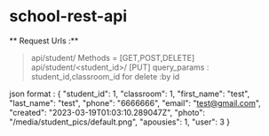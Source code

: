 # school-rest-api

** Request Urls :**

>api/student/ Methods = [GET,POST,DELETE]
>api/student/<student_id>/ [PUT]
query_params : student_id,classroom_id
for delete :by id

json format :
{
        "student_id": 1,
        "classroom": 1,
        "first_name": "test",
        "last_name": "test",
        "phone": "6666666",
        "email": "test@gmail.com",
        "created": "2023-03-19T01:03:10.289047Z",
        "photo": "/media/student_pics/default.png",
        "apousies": 1,
        "user": 3
 }  
 
 
        
    




